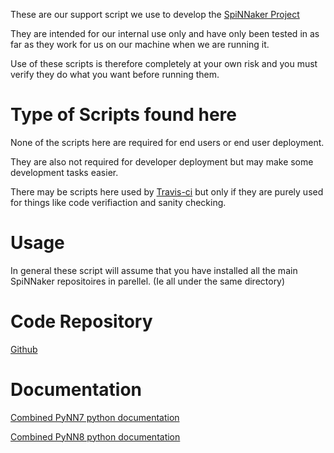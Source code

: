 These are our support script we use to develop the [SpiNNaker Project](http://apt.cs.manchester.ac.uk/projects/SpiNNaker/)

They are intended for our internal use only and have only been tested in as far as they work for us on our machine when we are running it.

Use of these scripts is therefore completely at your own risk and you must verify they do what you want before running them.


Type of Scripts found here
==========================
None of the scripts here are required for end users or end user deployment.

They are also not required for developer deployment but may make some development tasks easier.

There may be scripts here used by [Travis-ci](https://travis-ci.org/SpiNNakerManchester) but only if they are purely used for things like code verifiaction and sanity checking.

Usage
=====

In general these script will assume that you have installed all the main SpiNNaker repositoires in parellel. (Ie all under the same directory)




Code Repository
===============
[Github](https://github.com/SpiNNakerManchester)


Documentation
=============

[Combined PyNN7 python documentation](http://spinnaker7manchester.readthedocs.io)

[Combined PyNN8 python documentation](http://spinnaker8manchester.readthedocs.io)

